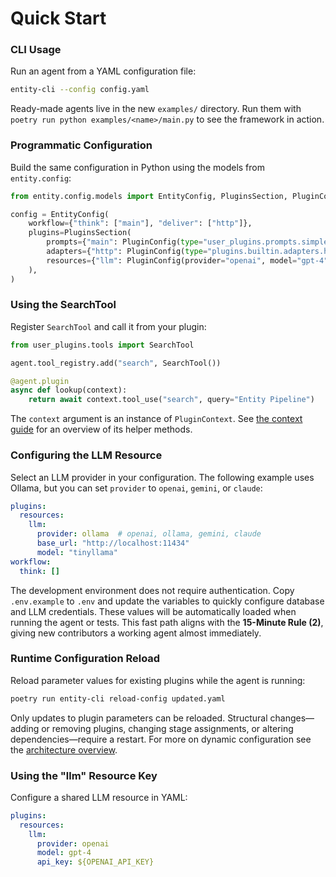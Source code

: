 # Quick Start

### CLI Usage
Run an agent from a YAML configuration file:

```bash
entity-cli --config config.yaml
```

Ready-made agents live in the new `examples/` directory. Run them with
`poetry run python examples/<name>/main.py` to see the framework in action.

### Programmatic Configuration
Build the same configuration in Python using the models from
`entity.config`:

```python
from entity.config.models import EntityConfig, PluginsSection, PluginConfig

config = EntityConfig(
    workflow={"think": ["main"], "deliver": ["http"]},
    plugins=PluginsSection(
        prompts={"main": PluginConfig(type="user_plugins.prompts.simple:SimplePrompt")},
        adapters={"http": PluginConfig(type="plugins.builtin.adapters.http:HTTPAdapter", stages=["parse", "deliver"])},
        resources={"llm": PluginConfig(provider="openai", model="gpt-4")},
    ),
)
```

### Using the SearchTool
Register `SearchTool` and call it from your plugin:

```python
from user_plugins.tools import SearchTool

agent.tool_registry.add("search", SearchTool())

@agent.plugin
async def lookup(context):
    return await context.tool_use("search", query="Entity Pipeline")
```

The `context` argument is an instance of `PluginContext`. See
[the context guide](context.md) for an overview of its helper methods.

### Configuring the LLM Resource
Select an LLM provider in your configuration. The following example uses
Ollama, but you can set `provider` to `openai`, `gemini`, or `claude`:

```yaml
plugins:
  resources:
    llm:
      provider: ollama  # openai, ollama, gemini, claude
      base_url: "http://localhost:11434"
      model: "tinyllama"
workflow:
  think: []
```

The development environment does not require authentication.
Copy `.env.example` to `.env` and update the variables to quickly
configure database and LLM credentials. These values will be automatically
loaded when running the agent or tests.
This fast path aligns with the **15-Minute Rule (2)**, giving new
contributors a working agent almost immediately.

### Runtime Configuration Reload
Reload parameter values for existing plugins while the agent is running:

```bash
poetry run entity-cli reload-config updated.yaml
```

Only updates to plugin parameters can be reloaded. Structural changes—adding or
removing plugins, changing stage assignments, or altering dependencies—require a
restart. For more on dynamic configuration see the
[architecture overview](https://github.com/Ladvien/entity/blob/main/architecture/general.md#%F0%9F%94%84-reconfigurable-agent-infrastructure).

### Using the "llm" Resource Key
Configure a shared LLM resource in YAML:

```yaml
plugins:
  resources:
    llm:
      provider: openai
      model: gpt-4
      api_key: ${OPENAI_API_KEY}
```

